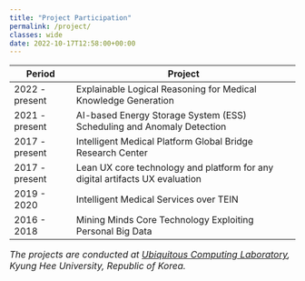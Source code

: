 ```yaml
---
title: "Project Participation"
permalink: /project/
classes: wide
date: 2022-10-17T12:58:00+00:00
---
```


| Period          | Project                                                                       |
| ----------------| ------------------------------------------------------------------------------|
| 2022 - present  | Explainable Logical Reasoning for Medical Knowledge Generation                |
| 2021 - present  | AI-based Energy Storage System (ESS) Scheduling and Anomaly Detection         |
| 2017 - present  | Intelligent Medical Platform Global Bridge Research Center                    |
| 2017 - present  | Lean UX core technology and platform for any digital artifacts UX evaluation  |
| 2019 - 2020     | Intelligent Medical Services over TEIN                                        |
| 2016 - 2018     | Mining Minds Core Technology Exploiting Personal Big Data                     |

*<font size="3">The projects are conducted at [Ubiquitous Computing Laboratory](http://uclab.khu.ac.kr/), Kyung Hee University, Republic of Korea.</font>*
